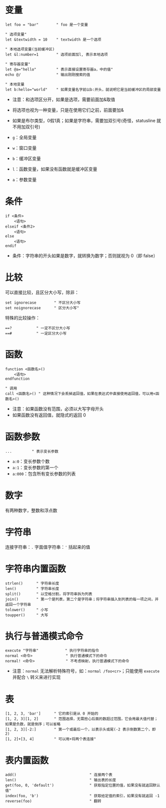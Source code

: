 # 变量
```
let foo = "bar"        " foo 是一个变量

" 选项变量"
let &textwidth = 10    " textwidth 是一个选项

" 本地选项变量(当前缓冲区)
let &l:number=1        " 选项前面加l, 表示本地选项

" 寄存器变量"
let @a="hello"         " 表示直接设置寄存器a，中的值"
echo @/                " 输出刚刚搜索的值

" 本地变量
let b:hello="world"    " 如果变量名字前以b:开头，就说明它是当前缓冲区的局部变量
```
- 注意：和选项区分开，如果是选项，需要前面加&取值
- 将选项也视为一种变量，只是在使用它们之前，前面要加&
- 如果是布尔类型，0假1真；如果是字符串，需要加双引号(奇怪，statusline 就不用加双引号)

- `g`：全局变量
- `w`：窗口变量
- `b`：缓冲区变量
- `l`：函数变量，如果没有函数就是缓冲区变量
- `a`：参数变量

# 条件
```
if <条件>
	<语句>
elseif <条件2>
	<语句>
else
	<语句>
endif
```
- 条件：字符串的开头如果是数字，就转换为数字；否则就视为 0（即 false）

# 比较

可以直接比较，且区分大小写，除非：
```
set ignorecase        " 不区分大小写
set noignorecase      " 区分大小写"
```

特殊的比较操作：
```
==?           " 一定不区分大小写
==#           " 一定区分大小写
```

# 函数
```
function <函数名>()
	<语句>
endfunction

" 调用
call <函数名>() " 这种情况下会丢掉返回值，如果在表达式中直接使用返回值，可以用<函数名>()
```
- 注意：如果函数没有范围，必须以大写字母开头
- 如果函数没有返回值，就隐式的返回 0

# 函数参数
```
...         " 表示变长参数
```
- `a:0`：变长参数个数
- `a:1`：变长参数的第一个
- `a:000`：包含所有变长参数的列表

# 数字

有两种数字，整数和浮点数

# 字符串

连接字符串：`.`
字面值字符串：`'` 括起来的值

# 字符串内置函数
```
strlen()      " 字符串长度
len()         " 字符串长度
split()       " 以空格分割，将字符串拆为列表
join()        " 第一个是列表，第二个是字符串；将字符串插入到列表的每一项之间，并返回一个字符串
tolower()     " 小写
toupper()     " 大写
```

# 执行与普通模式命令
```
execute "字符串"            " 执行字符串的指令
normal <命令>               " 执行普通模式下的命令
normal! <命令>              " 不考虑映射，执行普通模式下的命令
```
- 注意：`normal` 无法解析特殊符号，如：`normal /foo<cr>`；只能使用 `execute` 并配合 `\` 转义来进行实现

# 表
```
[1, 2, 3, 'bar']      " 它的索引是从 0 开始的
[1, 2, 3][1, 2]       " 范围选择，无需担心后面的数超过范围，它会用最大值代替；如果是负数，就是倒序；可以省略
[1, 2, 3][-2:]        " 第一个或最后一个，以表示头或尾(-2 表示倒数第二个，即 2)
[1, 2]+[3, 4]         " 可以用+将两个表连接"
```

# 表内置函数
```
add()                                 " 连接两个表
len()                                 " 输出表的长度
get(foo, 0, 'default')                " 获取指定位置的值，如果没有就返回默认值"
index(foo, 'b')                       " 获取给定值的索引，如果没有就返回 -1
reverse(foo)                          " 翻转
```